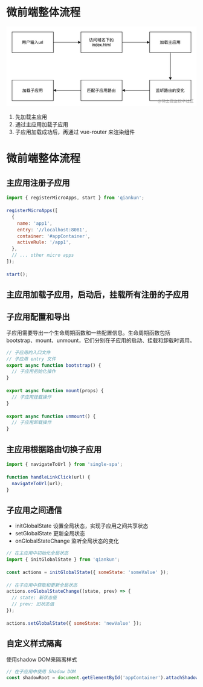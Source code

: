 # 微前端整体流程
![img.png](img.png)
1. 先加载主应用
2. 通过主应用加载子应用
3. 子应用加载成功后，再通过 vue-router 来渲染组件


# 微前端整体流程
## 主应用注册子应用
```js
import { registerMicroApps, start } from 'qiankun';

registerMicroApps([
  {
    name: 'app1',
    entry: '//localhost:8081',
    container: '#appContainer',
    activeRule: '/app1',
  },
  // ... other micro apps
]);

start();
```
## 主应用加载子应用，启动后，挂载所有注册的子应用
## 子应用配置和导出
子应用需要导出一个生命周期函数和一些配置信息。生命周期函数包括 bootstrap、mount、unmount，它们分别在子应用的启动、挂载和卸载时调用。
```js
// 子应用的入口文件
// 子应用 entry 文件
export async function bootstrap() {
  // 子应用初始化操作
}

export async function mount(props) {
  // 子应用挂载操作
}

export async function unmount() {
  // 子应用卸载操作
}
```
## 主应用根据路由切换子应用
```js
import { navigateToUrl } from 'single-spa';

function handleLinkClick(url) {
  navigateToUrl(url);
}
```
## 子应用之间通信
* initGlobalState 设置全局状态，实现子应用之间共享状态
* setGlobalState 更新全局状态
* onGlobalStateChange 监听全局状态的变化
```js
// 在主应用中初始化全局状态
import { initGlobalState } from 'qiankun';

const actions = initGlobalState({ someState: 'someValue' });

// 在子应用中获取和更新全局状态
actions.onGlobalStateChange((state, prev) => {
  // state: 新状态值
  // prev: 旧状态值
});

actions.setGlobalState({ someState: 'newValue' });
```
## 自定义样式隔离
使用shadow DOM来隔离样式
```js
// 在子应用中使用 Shadow DOM
const shadowRoot = document.getElementById('appContainer').attachShadow({ mode: 'open' });
```
